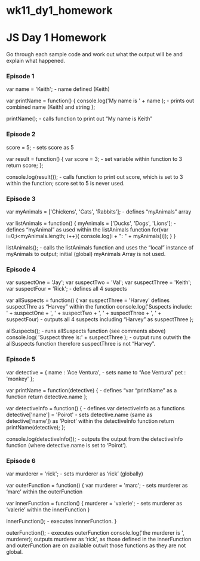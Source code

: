 # wk11_dy1_homework

# JS Day 1 Homework
Go through each sample code and work out what the output will be and explain what happened.

### Episode 1
var name = 'Keith';  - name defined (Keith)

var printName = function() {
  console.log('My name is ' + name );  - prints out combined name (Keith) and string
};

printName();  - calls function to print out “My name is Keith”

### Episode 2
score = 5;  - sets score as 5

var result = function() {
  var score = 3;   - set variable within function to 3
  return score;
};

console.log(result()); - calls function to print out score, which is set to 3 within the function; score set to 5 is never used.

### Episode 3
var myAnimals = ['Chickens', 'Cats', 'Rabbits']; - defines “myAnimals” array

var listAnimals = function() {
  myAnimals = ['Ducks', 'Dogs', 'Lions']; - defines “myAnimal” as used within the listAnimals function
  for(var i=0;i<myAnimals.length; i++){
    console.log(i + ": " + myAnimals[i]);
  }
}

listAnimals(); - calls the listAnimals function and uses the “local” instance of myAnimals to output; initial (global) myAnimals Array is not used.

### Episode 4
var suspectOne = 'Jay';
var suspectTwo = 'Val';
var suspectThree = 'Keith';
var suspectFour = 'Rick';  - defines all 4 suspects

var allSuspects = function() {
  var suspectThree = 'Harvey'  defines suspectThre as “Harvey” within the function
  console.log('Suspects include: ' + suspectOne + ', ' + suspectTwo + ', ' + suspectThree + ', ' + suspectFour) - outputs all 4 suspects including “Harvey” as suspectThree
};

allSuspects(); - runs allSuspects function (see comments above)
console.log( 'Suspect three is:' + suspectThree );  - output runs outwith the allSuspects function therefore suspectThree is not “Harvey”. 

### Episode 5
var detective = {
  name : 'Ace Ventura',  - sets name to “Ace Ventura”
  pet : 'monkey'
};

var printName = function(detective) {  - defines “var “printName” as a  function
  return detective.name
};

var detectiveInfo = function() { - defines var detectiveInfo as a functions
  detective['name'] = 'Poirot'   - sets detective.name (same as detective[‘name’]) as ‘Poirot’ within the detectiveInfo function
  return printName(detective);
};

console.log(detectiveInfo());  - outputs the output from the detectiveInfo function (where detective.name is set to ‘Poirot’).

### Episode 6
var murderer = 'rick';  - sets murderer as ‘rick’ (globally)

var outerFunction = function() {
  var murderer = 'marc'; - sets murderer as ‘marc’ within the outerFunction

  var innerFunction = function() {
    murderer = 'valerie'; - sets murderer as ‘valerie’ within the innerFunction
  }

  innerFunction();  - executes innnerFunction.
}

outerFunction();  - executes outerFunction
console.log('the murderer is ', murderer);  outputs murderer as ‘rick’, as those defined in the innerFunction and outerFunction are on available outwit those functions as they are not global.
